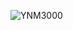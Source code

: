 ![YNM3000](https://leweidoc.oss-cn-hangzhou.aliyuncs.com/lewei50/img/iammeter/tmpliu/tmpYNM3000.jpg)